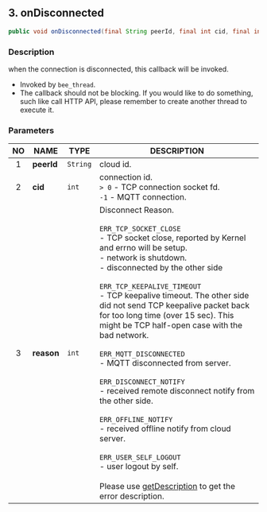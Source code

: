 ## 3. onDisconnected

```java
public void onDisconnected(final String peerId, final int cid, final int reason);
```

### Description

when the connection is disconnected, this callback will be invoked.

* Invoked by `bee_thread`.
* The callback should not be blocking. If you would like to do something, such like call HTTP API, please remember to create another thread to execute it.

### Parameters

| NO | NAME | TYPE | DESCRIPTION |
| :---: | --- | --- | --- |
| 1 | **peerId** | `String` | cloud id. |
| 2 | **cid** | `int` | connection id.<br> `> 0` - TCP connection socket fd.<br> `-1` - MQTT connection. |
| 3 | **reason** | `int` | Disconnect Reason.<br><br> `ERR_TCP_SOCKET_CLOSE`<br> - TCP socket close, reported by Kernel and errno will be setup.<br> - network is shutdown.<br> - disconnected by the other side<br><br> `ERR_TCP_KEEPALIVE_TIMEOUT`<br> - TCP keepalive timeout. The other side did not send TCP keepalive packet back for too long time (over 15 sec). This might be TCP half-open case with the bad network.<br><br> `ERR_MQTT_DISCONNECTED`<br> - MQTT disconnected from server.<br><br> `ERR_DISCONNECT_NOTIFY`<br> - received remote disconnect notify from the other side.<br><br> `ERR_OFFLINE_NOTIFY`<br> - received offline notify from cloud server.<br><br> `ERR_USER_SELF_LOGOUT`<br> - user logout by self. <br><br> Please use [getDescription](../02_Information/2.5_getDescription.md) to get the error description.|
